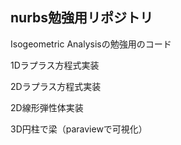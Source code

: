 ## nurbs勉強用リポジトリ

Isogeometric Analysisの勉強用のコード

1Dラプラス方程式実装

2Dラプラス方程式実装

2D線形弾性体実装

3D円柱で梁（paraviewで可視化）